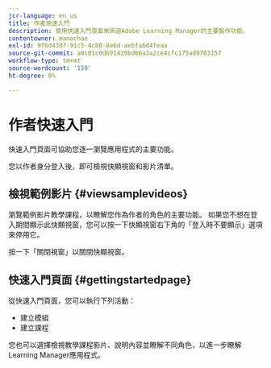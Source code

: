 ```yaml
---
jcr-language: en_us
title: 作者快速入門
description: 使用快速入門頁面來周遊Adobe Learning Manager的主要製作功能。
contentowner: manochan
exl-id: 9f6d4307-91c5-4c80-8e6d-aebfa6d4feaa
source-git-commit: a0c01c0d691429bd66a3a2ce4cfc175ad0703157
workflow-type: tm+mt
source-wordcount: '159'
ht-degree: 0%

---
```


# 作者快速入門

快速入門頁面可協助您逐一瀏覽應用程式的主要功能。

您以作者身分登入後，即可檢視快顯視窗和影片清單。

## 檢視範例影片 {#viewsamplevideos}

瀏覽範例影片教學課程，以瞭解您作為作者的角色的主要功能。 如果您不想在登入期間顯示此快顯視窗，您可以按一下快顯視窗右下角的「登入時不要顯示」選項來停用它。

按一下「關閉視窗」以關閉快顯視窗。

<!--![](assets/welcome-videos.png)-->

## 快速入門頁面 {#gettingstartedpage}

從快速入門頁面，您可以執行下列活動：

* 建立模組
* 建立課程

您也可以選擇檢視教學課程影片、說明內容並瞭解不同角色，以進一步瞭解Learning Manager應用程式。

<!--![](assets/author-experienceprime.png)-->
